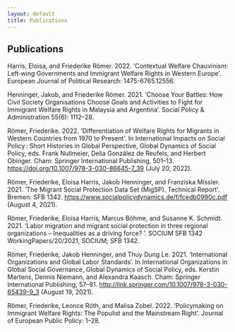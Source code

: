 ```yaml
---
layout: default
title: Publications
---
```


<h2> Publications </h2>
  
Harris, Eloisa, and Friederike Römer. 2022. ‘Contextual Welfare Chauvinism: Left‐wing Governments and Immigrant Welfare Rights in Western Europe’. European Journal of Political Research: 1475-6765.12556. 

Henninger, Jakob, and Friederike Römer. 2021. ‘Choose Your Battles: How Civil Society Organisations Choose Goals and Activities to Fight for Immigrant Welfare Rights in Malaysia and Argentina’. Social Policy & Administration 55(6): 1112–28.

Römer, Friederike. 2022. ‘Differentiation of Welfare Rights for Migrants in Western Countries from 1970 to Present’. In International Impacts on Social Policy : Short Histories in Global Perspective, Global Dynamics of Social Policy, eds. Frank Nullmeier, Delia González de Reufels, and Herbert Obinger. Cham: Springer International Publishing, 501–13. https://doi.org/10.1007/978-3-030-86645-7_39 (July 20, 2022).

Römer, Friederike, Eloisa Harris, Jakob Henninger, and Franziska Missler. 2021. ‘The Migrant Social Protection Data Set (MigSP). Technical Report’. Bremen: SFB 1342. https://www.socialpolicydynamics.de/f/fcedb0990c.pdf (August 4, 2021).

Römer, Friederike, Eloisa Harris, Marcus Böhme, and Susanne K. Schmidt. 2021. ‘Labor migration and migrant social protection in three regional organizations – Inequalities as a driving force? ’. SOCIUM SFB 1342 WorkingPapers/20/2021, SOCIUM; SFB 1342.

Römer, Friederike, Jakob Henninger, and Thuy Dung Le. 2021. ‘International Organizations and Global Labor Standards’. In International Organizations in Global Social Governance, Global Dynamics of Social Policy, eds. Kerstin Martens, Dennis Niemann, and Alexandra Kaasch. Cham: Springer International Publishing, 57–81. http://link.springer.com/10.1007/978-3-030-65439-9_3 (August 19, 2021).

Römer, Friederike, Leonce Röth, and Malisa Zobel. 2022. ‘Policymaking on Immigrant Welfare Rights: The Populist and the Mainstream Right’. Journal of European Public Policy: 1–28.
